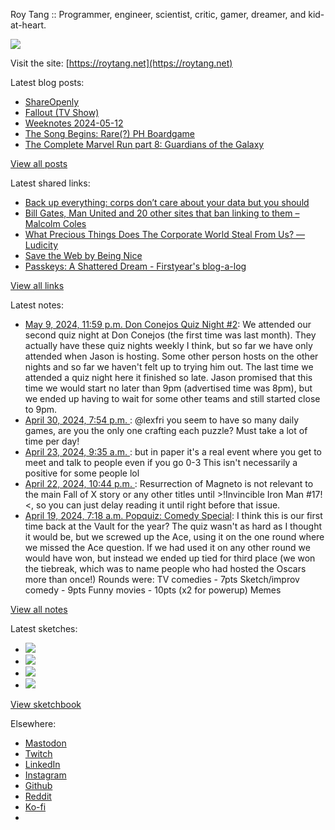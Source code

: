 Roy Tang :: Programmer, engineer, scientist, critic, gamer, dreamer, and kid-at-heart.

![](https://roytang.net/static/img/profile.jpg)

Visit the site: [https://roytang.net](https://roytang.net)

Latest blog posts:

- [ShareOpenly](https://roytang.net/2024/05/shareopenly/)
- [Fallout (TV Show)](https://roytang.net/2024/05/fallout-tv-show/)
- [Weeknotes 2024-05-12](https://roytang.net/2024/05/weeknotes-05-12/)
- [The Song Begins: Rare(?) PH Boardgame](https://roytang.net/2024/05/song-begins/)
- [The Complete Marvel Run part 8: Guardians of the Galaxy](https://roytang.net/2024/05/cmr-gotg/)

[View all posts](https://roytang.net/blog)

Latest shared links:

- [Back up everything: corps don’t care about your data but you should](https://roytang.net/2024/05/e496b8f0e429af90240f7f89300a757e/)
- [Bill Gates, Man United and 20 other sites that ban linking to them – Malcolm Coles](https://roytang.net/2024/05/ea0933ee4488811126b87ae010fd4ad3/)
- [What Precious Things Does The Corporate World Steal From Us? — Ludicity](https://roytang.net/2024/05/89457b455347354b45b8dd26e13d0052/)
- [Save the Web by Being Nice](https://roytang.net/2024/05/5d37993440386016ee59e147f86bdff0/)
- [Passkeys: A Shattered Dream - Firstyear&#x27;s blog-a-log](https://roytang.net/2024/04/c06f751a01a831640b2157247859cff8/)

[View all links](https://roytang.net/links)

Latest notes:

- [May 9, 2024, 11:59 p.m. Don Conejos Quiz Night #2](https://roytang.net/2024/05/don-conejos-2/): We attended our second quiz night at Don Conejos (the first time was last month). They actually have these quiz nights weekly I think, but so far we have only attended when Jason is hosting. Some other person hosts on the other nights and so far we haven&#x27;t felt up to trying him out. The last time we attended a quiz night here it finished so late. Jason promised that this time we would start no later than 9pm (advertised time was 8pm), but we ended up having to wait for some other teams and still started close to 9pm.
- [April 30, 2024, 7:54 p.m. ](https://roytang.net/2024/04/112360033562382944/): @lexfri you seem to have so many daily games, are you the only one crafting each puzzle? Must take a lot of time per day!
- [April 23, 2024, 9:35 a.m. ](https://roytang.net/2024/04/l0trlzu/): but in paper it&#x27;s a real event where you get to meet and talk to people even if you go 0-3 This isn&#x27;t necessarily a positive for some people lol
- [April 22, 2024, 10:44 p.m. ](https://roytang.net/2024/04/l0qxz40/): Resurrection of Magneto is not relevant to the main Fall of X story or any other titles until &gt;!Invincible Iron Man #17!&lt;, so you can just delay reading it until right before that issue.
- [April 19, 2024, 7:18 a.m. Popquiz: Comedy Special](https://roytang.net/2024/04/popquiz-comedy/): I think this is our first time back at the Vault for the year? The quiz wasn&#x27;t as hard as I thought it would be, but we screwed up the Ace, using it on the one round where we missed the Ace question. If we had used it on any other round we would have won, but instead we ended up tied for third place (we won the tiebreak, which was to name people who had hosted the Oscars more than once!) Rounds were: TV comedies - 7pts Sketch/improv comedy - 9pts Funny movies - 10pts (x2 for powerup) Memes

[View all notes](https://roytang.net/notes)

Latest sketches:


- ![](https://roytang.net/media/cache/c3/52/c3524701d7d18fa2b6b280d4437c7ba1.jpg)
- ![](https://roytang.net/media/cache/b8/6e/b86e3f7c5db451a5bf40260cdf52e2c0.jpg)
- ![](https://roytang.net/media/cache/09/11/09119bc377da2a1bf7e9d18251a6b7a6.jpg)
- ![](https://roytang.net/media/cache/3c/7d/3c7d410c1cd355b7897272dd51e3b61a.jpg)

[View sketchbook](https://roytang.net/albums/sketchbook)


Elsewhere:

- [Mastodon](https://indieweb.social/@roytang)
- [Twitch](https://twitch.tv/twitchyroy)
- [LinkedIn](https://www.linkedin.com/in/roytang)
- [Instagram](https://instagram.com/roytang0400)
- [Github](https://github.com/roytang)
- [Reddit](https://reddit.com/u/hungryroy)
- [Ko-fi](https://ko-fi.com/roytang)
- [](mailto:hello@roytang.net)
